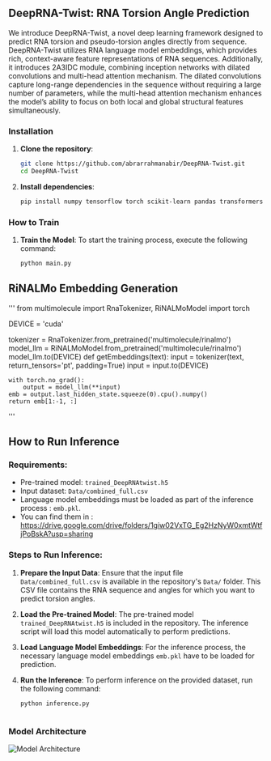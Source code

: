 ## DeepRNA-Twist: RNA Torsion Angle Prediction
We introduce DeepRNA-Twist, a novel deep learning framework designed to predict RNA torsion and pseudo-torsion angles directly from sequence. DeepRNA-Twist utilizes RNA language model embeddings, which provides rich, context-aware feature representations of RNA sequences. Additionally, it introduces 2A3IDC module, combining inception networks with dilated convolutions and multi-head attention mechanism. The dilated convolutions capture long-range dependencies in the sequence without requiring a large number of parameters, while the multi-head attention mechanism enhances the model’s ability to focus on both local and global structural features simultaneously.
### Installation

1. **Clone the repository**:
   ```bash
   git clone https://github.com/abrarrahmanabir/DeepRNA-Twist.git
   cd DeepRNA-Twist


2. **Install dependencies**:

   ```bash
   pip install numpy tensorflow torch scikit-learn pandas transformers keras tqdm


### How to Train
1. **Train the Model**:
To start the training process, execute the following command:

   ```bash
   python main.py

## RiNALMo Embedding Generation
'''
from multimolecule import RnaTokenizer, RiNALMoModel
import torch

DEVICE = 'cuda'

tokenizer = RnaTokenizer.from_pretrained('multimolecule/rinalmo')
model_llm = RiNALMoModel.from_pretrained('multimolecule/rinalmo')
model_llm.to(DEVICE)
def getEmbeddings(text):
    input = tokenizer(text, return_tensors='pt', padding=True)
    input = input.to(DEVICE)

    with torch.no_grad():
        output = model_llm(**input)
    emb = output.last_hidden_state.squeeze(0).cpu().numpy()
    return emb[1:-1, :]
'''


## How to Run Inference

### Requirements:
- Pre-trained model: `trained_DeepRNAtwist.h5`
- Input dataset: `Data/combined_full.csv`
- Language model embeddings must be loaded as part of the inference process : `emb.pkl`.
- You can find them in : https://drive.google.com/drive/folders/1giw02VxTG_Eg2HzNyW0xmtWtfjPoBskA?usp=sharing

### Steps to Run Inference:

1. **Prepare the Input Data**:
   Ensure that the input file `Data/combined_full.csv` is available in the repository's `Data/` folder. This CSV file contains the RNA sequence and angles for which you want to predict torsion angles.

2. **Load the Pre-trained Model**:
   The pre-trained model `trained_DeepRNAtwist.h5` is included in the repository. The inference script will load this model automatically to perform predictions.

3. **Load Language Model Embeddings**:
   For the inference process, the necessary language model embeddings  `emb.pkl` have to be loaded for prediction.

4. **Run the Inference**:
   To perform inference on the provided dataset, run the following command:
   
   ```bash
   python inference.py 



### Model Architecture
![Model Architecture](model.jpg)






